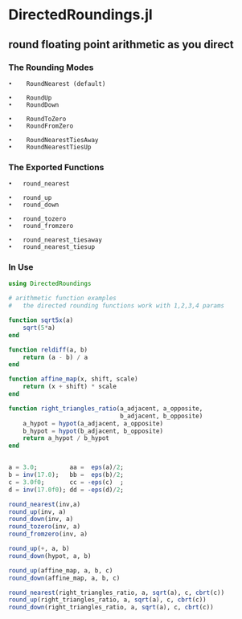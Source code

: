 # DirectedRoundings.jl

## round floating point arithmetic as you direct



### The Rounding Modes

    •    RoundNearest (default)

    •    RoundUp
    •    RoundDown
        
    •    RoundToZero
    •    RoundFromZero

    •    RoundNearestTiesAway
    •    RoundNearestTiesUp
    
### The Exported Functions

    •   round_nearest
    
    •   round_up
    •   round_down 
    
    •   round_tozero
    •   round_fromzero
    
    •   round_nearest_tiesaway
    •   round_nearest_tiesup

### In Use

```julia
using DirectedRoundings

# arithmetic function examples
#   the directed rounding functions work with 1,2,3,4 params

function sqrt5x(a)
    sqrt(5*a)
end

function reldiff(a, b)
    return (a - b) / a
end

function affine_map(x, shift, scale)
    return (x + shift) * scale
end

function right_triangles_ratio(a_adjacent, a_opposite, 
                               b_adjacent, b_opposite)
    a_hypot = hypot(a_adjacent, a_opposite)
    b_hypot = hypot(b_adjacent, b_opposite)
    return a_hypot / b_hypot
end


a = 3.0;         aa =  eps(a)/2;
b = inv(17.0);   bb =  eps(b)/2;
c = 3.0f0;       cc = -eps(c)  ;
d = inv(17.0f0); dd = -eps(d)/2;

round_nearest(inv,a)
round_up(inv, a)
round_down(inv, a)
round_tozero(inv, a)
round_fromzero(inv, a)

round_up(+, a, b)
round_down(hypot, a, b)

round_up(affine_map, a, b, c)
round_down(affine_map, a, b, c)

round_nearest(right_triangles_ratio, a, sqrt(a), c, cbrt(c))
round_up(right_triangles_ratio, a, sqrt(a), c, cbrt(c))
round_down(right_triangles_ratio, a, sqrt(a), c, cbrt(c))

